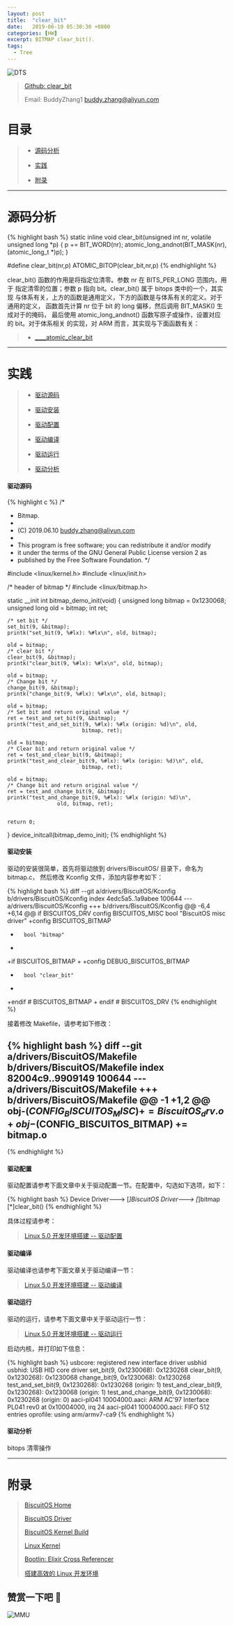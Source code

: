 ```yaml
---
layout: post
title:  "clear_bit"
date:   2019-06-10 05:30:30 +0800
categories: [HW]
excerpt: BITMAP clear_bit().
tags:
  - Tree
---
```


![DTS](https://gitee.com/BiscuitOS_team/PictureSet/raw/Gitee/BiscuitOS/kernel/IND00000B.jpg)

> [Github: clear_bit](https://github.com/BiscuitOS/HardStack/tree/master/Algorithem/bitmap/API/clear_bit)
>
> Email: BuddyZhang1 <buddy.zhang@aliyun.com>

# 目录

> - [源码分析](#源码分析)
>
> - [实践](#实践)
>
> - [附录](#附录)

-----------------------------------

# <span id="源码分析">源码分析</span>

{% highlight bash %}
static inline void clear_bit(unsigned int nr, volatile unsigned long *p)
{
        p += BIT_WORD(nr);
        atomic_long_andnot(BIT_MASK(nr), (atomic_long_t *)p);
}

#define clear_bit(nr,p)                 ATOMIC_BITOP(clear_bit,nr,p)
{% endhighlight %}

clear_bit() 函数的作用是将指定位清零。参数 nr 在 BITS_PER_LONG 范围内，用于
指定清零的位置；参数 p 指向 bit。clear_bit() 属于 bitops 类中的一个，其实现
与体系有关，上方的函数是通用定义，下方的函数是与体系有关的定义。对于通用的定义，
函数首先计算 nr 位于 bit 的 long 偏移，然后调用 BIT_MASK() 生成对于的掩码，
最后使用 atomic_long_andnot() 函数写原子或操作，设置对应的 bit。对于体系相关
的实现，对 ARM 而言，其实现与下面函数有关：

> - [\_\_\_\_atomic_clear_bit](https://biscuitos.github.io/blog/BITMAP_____atomic_clear_bit)

--------------------------------------------------

# <span id="实践">实践</span>

> - [驱动源码](#驱动源码)
>
> - [驱动安装](#驱动安装)
>
> - [驱动配置](#驱动配置)
>
> - [驱动编译](#驱动编译)
>
> - [驱动运行](#驱动运行)
>
> - [驱动分析](#驱动分析)

#### <span id="驱动源码">驱动源码</span>

{% highlight c %}
/*
 * Bitmap.
 *
 * (C) 2019.06.10 <buddy.zhang@aliyun.com>
 *
 * This program is free software; you can redistribute it and/or modify
 * it under the terms of the GNU General Public License version 2 as
 * published by the Free Software Foundation.
 */

#include <linux/kernel.h>
#include <linux/init.h>

/* header of bitmap */
#include <linux/bitmap.h>

static __init int bitmap_demo_init(void)
{
	unsigned long bitmap = 0x1230068;
	unsigned long old = bitmap;
	int ret;

	/* set bit */
	set_bit(9, &bitmap);
	printk("set_bit(9, %#lx): %#lx\n", old, bitmap);

	old = bitmap;
	/* clear bit */
	clear_bit(9, &bitmap);
	printk("clear_bit(9, %#lx): %#lx\n", old, bitmap);

	old = bitmap;
	/* Change bit */
	change_bit(9, &bitmap);
	printk("change_bit(9, %#lx): %#lx\n", old, bitmap);

	old = bitmap;
	/* Set bit and return original value */
	ret = test_and_set_bit(9, &bitmap);
	printk("test_and_set_bit(9, %#lx): %#lx (origin: %d)\n", old,
							bitmap, ret);

	old = bitmap;
	/* Clear bit and return original value */
	ret = test_and_clear_bit(9, &bitmap);
	printk("test_and_clear_bit(9, %#lx): %#lx (origin: %d)\n", old,
							bitmap, ret);

	old = bitmap;
	/* Change bit and return original value */
	ret = test_and_change_bit(9, &bitmap);
	printk("test_and_change_bit(9, %#lx): %#lx (origin: %d)\n",
					old, bitmap, ret);


	return 0;
}
device_initcall(bitmap_demo_init);
{% endhighlight %}

#### <span id="驱动安装">驱动安装</span>

驱动的安装很简单，首先将驱动放到 drivers/BiscuitOS/ 目录下，命名为 bitmap.c，
然后修改 Kconfig 文件，添加内容参考如下：

{% highlight bash %}
diff --git a/drivers/BiscuitOS/Kconfig b/drivers/BiscuitOS/Kconfig
index 4edc5a5..1a9abee 100644
--- a/drivers/BiscuitOS/Kconfig
+++ b/drivers/BiscuitOS/Kconfig
@@ -6,4 +6,14 @@ if BISCUITOS_DRV
config BISCUITOS_MISC
        bool "BiscuitOS misc driver"
+config BISCUITOS_BITMAP
+       bool "bitmap"
+
+if BISCUITOS_BITMAP
+
+config DEBUG_BISCUITOS_BITMAP
+       bool "clear_bit"
+
+endif # BISCUITOS_BITMAP
+
endif # BISCUITOS_DRV
{% endhighlight %}

接着修改 Makefile，请参考如下修改：

{% highlight bash %}
diff --git a/drivers/BiscuitOS/Makefile b/drivers/BiscuitOS/Makefile
index 82004c9..9909149 100644
--- a/drivers/BiscuitOS/Makefile
+++ b/drivers/BiscuitOS/Makefile
@@ -1 +1,2 @@
obj-$(CONFIG_BISCUITOS_MISC)     += BiscuitOS_drv.o
+obj-$(CONFIG_BISCUITOS_BITMAP)     += bitmap.o
--
{% endhighlight %}

#### <span id="驱动配置">驱动配置</span>

驱动配置请参考下面文章中关于驱动配置一节。在配置中，勾选如下选项，如下：

{% highlight bash %}
Device Driver--->
    [*]BiscuitOS Driver--->
        [*]bitmap
            [*]clear_bit()
{% endhighlight %}

具体过程请参考：

> [Linux 5.0 开发环境搭建 -- 驱动配置](https://biscuitos.github.io/blog/Linux-5.0-arm32-Usermanual/#%E9%A9%B1%E5%8A%A8%E9%85%8D%E7%BD%AE)

#### <span id="驱动编译">驱动编译</span>

驱动编译也请参考下面文章关于驱动编译一节：

> [Linux 5.0 开发环境搭建 -- 驱动编译](https://biscuitos.github.io/blog/Linux-5.0-arm32-Usermanual/#%E7%BC%96%E8%AF%91%E9%A9%B1%E5%8A%A8)

#### <span id="驱动运行">驱动运行</span>

驱动的运行，请参考下面文章中关于驱动运行一节：

> [Linux 5.0 开发环境搭建 -- 驱动运行](https://biscuitos.github.io/blog/Linux-5.0-arm32-Usermanual/#%E9%A9%B1%E5%8A%A8%E8%BF%90%E8%A1%8C)

启动内核，并打印如下信息：

{% highlight bash %}
usbcore: registered new interface driver usbhid
usbhid: USB HID core driver
set_bit(9, 0x1230068): 0x1230268
clear_bit(9, 0x1230268): 0x1230068
change_bit(9, 0x1230068): 0x1230268
test_and_set_bit(9, 0x1230268): 0x1230268 (origin: 1)
test_and_clear_bit(9, 0x1230268): 0x1230068 (origin: 1)
test_and_change_bit(9, 0x1230068): 0x1230268 (origin: 0)
aaci-pl041 10004000.aaci: ARM AC'97 Interface PL041 rev0 at 0x10004000, irq 24
aaci-pl041 10004000.aaci: FIFO 512 entries
oprofile: using arm/armv7-ca9
{% endhighlight %}

#### <span id="驱动分析">驱动分析</span>

bitops 清零操作

-----------------------------------------------

# <span id="附录">附录</span>

> [BiscuitOS Home](https://biscuitos.github.io/)
>
> [BiscuitOS Driver](https://biscuitos.github.io/blog/BiscuitOS_Catalogue/)
>
> [BiscuitOS Kernel Build](https://biscuitos.github.io/blog/Kernel_Build/)
>
> [Linux Kernel](https://www.kernel.org/)
>
> [Bootlin: Elixir Cross Referencer](https://elixir.bootlin.com/linux/latest/source)
>
> [搭建高效的 Linux 开发环境](https://biscuitos.github.io/blog/Linux-debug-tools/)

## 赞赏一下吧 🙂

![MMU](https://gitee.com/BiscuitOS_team/PictureSet/raw/Gitee/BiscuitOS/kernel/HAB000036.jpg)

